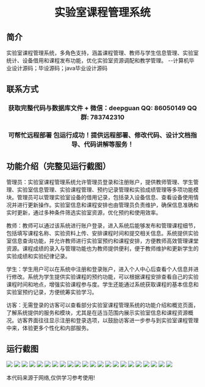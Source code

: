 <p><h1 align="center">实验室课程管理系统</h1></p>

## 简介
实验室课程管理系统，多角色支持，涵盖课程管理、教师与学生信息管理、实验室统计、设备借用和课程发布功能，优化实验室资源调配和教学管理。    --计算机毕业设计源码；毕设源码；java毕业设计源码


## 联系方式
<p><h3 align="center">获取完整代码与数据库文件 + 微信：deepguan QQ: 86050149 QQ群: 783742310</h3></p>
<p><h3 align="center">可帮忙远程部署 包运行成功！提供远程部署、修改代码、设计文档指导、代码讲解等服务！</h3></p>

## 功能介绍（完整见运行截图）
管理员：实验室课程管理系统允许管理员登录和注册账户，提供教师管理、学生管理、实验室信息管理、实验课程管理、预约记录管理和实验成绩管理等多项功能模块。管理员可以管理实验室设备的借用记录，包括录入设备信息、查看设备使用情况并进行更新操作。实验室信息和课程安排也由管理员负责维护，确保信息准确和实时更新，通过多种条件筛选实验室资源，优化预约和使用效率。

教师：教师可以通过该系统进行账户登录，进入系统后能够发布和管理课程细节，包括填写课程名称、实验资料上传、安排课程时间和提交相关信息。系统提供实验室信息查询功能，并允许教师进行实验室预约和课程安排，方便教师高效管理课堂资源。课程成绩的录入与管理功能也为教师提供便利，便于教师维护和更新学生的实验成绩和实验纪律记录。

学生：学生用户可以在系统中注册和登录账户，进入个人中心后查看个人信息并进行修改。系统为学生提供实验课程的预约功能，可以根据课程安排查看自己的实验课程时间和地点，增强实验课程参与度。学生还能通过系统获取课程的基本信息和实验室预约记录，方便统筹实验学习。

访客：无需登录的访客可以查看部分实验室课程管理系统的功能介绍和概览页面，了解系统提供的服务和模块，尤其是在适当范围内展示实验室信息和课程资源概况。访客界面往往显示注册和登录选项，以鼓励访客进一步参与到实验室课程管理中来，体验更多个性化和内部服务。


## 运行截图
![](img/001.jpg)
![](img/002.jpg)
![](img/003.jpg)
![](img/004.jpg)
![](img/005.jpg)
![](img/006.jpg)
![](img/007.jpg)
![](img/008.jpg)
![](img/009.jpg)
![](img/010.jpg)
![](img/011.jpg)
![](img/012.jpg)
![](img/013.jpg)
![](img/014.jpg)
![](img/015.jpg)
![](img/016.jpg)
![](img/017.jpg)
![](img/018.jpg)
![](img/019.jpg)
![](img/020.jpg)
![](img/021.jpg)
![](img/022.jpg)

<p>本代码来源于网络,仅供学习参考使用!</p>
